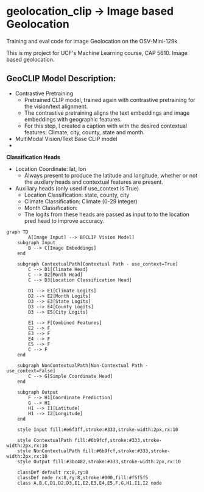 # geolocation_clip -> Image based Geolocation
Training and eval code for image Geolocation on the OSV-Mini-129k

This is my project for UCF's Machine Learning course, CAP 5610. Image based geolocation.
## GeoCLIP Model Description:
- Contrastive Pretraining
  - Pretrained CLIP model, trained again with contrastive pretraining for the vision/text alignment. 
  - The contrastive pretraining aligns the text embeddings and image embeddings with geographic features.
  - For this step, I created a caption with with the desired contextual features: Climate, city, county, state and month.
- MultiModal Vision/Text Base CLIP model
- 
**Classification Heads**
- Location Coordinate: lat, lon
  - Always present to produce the latitude and longitude, whether or not the auxilary heads and contextual features are present. 
- Auxiliary heads (only used if use_context is True)
    - Location Classification: state, county, city
    - Climate Classification: Climate (0-29 integer)
    - Month Classification: 
    - The logits from these heads are passed as input to to the location pred head to improve accuracy.

```mermaid
graph TD
        A[Image Input] --> B[CLIP Vision Model]
    subgraph Input
        B --> C[Image Embeddings]
    end

    subgraph ContextualPath[Contextual Path - use_context=True]
        C --> D1[Climate Head]
        C --> D2[Month Head]
        C --> D3[Location Classification Head]
        
        D1 --> E1[Climate Logits]
        D2 --> E2[Month Logits]
        D3 --> E3[State Logits]
        D3 --> E4[County Logits]
        D3 --> E5[City Logits]
        
        E1 --> F[Combined Features]
        E2 --> F
        E3 --> F
        E4 --> F
        E5 --> F
        C --> F
    end

    subgraph NonContextualPath[Non-Contextual Path - use_context=False]
        C --> G[Simple Coordinate Head]
    end

    subgraph Output
        F --> H1[Coordinate Prediction]
        G --> H1
        H1 --> I1[Latitude]
        H1 --> I2[Longitude]
    end

    style Input fill:#e6f3ff,stroke:#333,stroke-width:2px,rx:10

    style ContextualPath fill:#6b9fcf,stroke:#333,stroke-width:2px,rx:10
    style NonContextualPath fill:#6b9fcf,stroke:#333,stroke-width:2px,rx:10
    style Output fill:#3bc482,stroke:#333,stroke-width:2px,rx:10
    
    classDef default rx:8,ry:8
    classDef node rx:8,ry:8,stroke:#000,fill:#f5f5f5
    class A,B,C,D1,D2,D3,E1,E2,E3,E4,E5,F,G,H1,I1,I2 node
```
